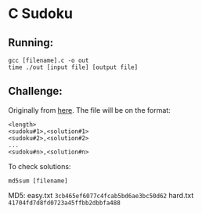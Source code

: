 # C Sudoku 

## Running: 

```
gcc [filename].c -o out
time ./out [input file] [output file]
```

## Challenge: 

Originally from [here](https://codegolf.stackexchange.com/q/190727). 
The file will be on the format:
```
<length>
<sudoku#1>,<solution#1>
<sudoku#2>,<solution#2>
...
<sudoku#n>,<solution#n>
```

To check solutions: 
```
md5sum [filename]
```

MD5: 
easy.txt ```3cb465ef6077c4fcab5bd6ae3bc50d62``` 
hard.txt ```41704fd7d8fd0723a45ffbb2dbbfa488``` 

